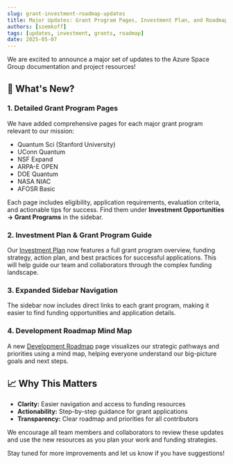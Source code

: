 ```yaml
---
slug: grant-investment-roadmap-updates
title: Major Updates: Grant Program Pages, Investment Plan, and Roadmap
authors: [szemkoff]
tags: [updates, investment, grants, roadmap]
date: 2025-05-07
---
```


We are excited to announce a major set of updates to the Azure Space Group documentation and project resources!

## 🚀 What's New?

### 1. **Detailed Grant Program Pages**
We have added comprehensive pages for each major grant program relevant to our mission:
- Quantum Sci (Stanford University)
- UConn Quantum
- NSF Expand
- ARPA-E OPEN
- DOE Quantum
- NASA NIAC
- AFOSR Basic

Each page includes eligibility, application requirements, evaluation criteria, and actionable tips for success. Find them under **Investment Opportunities → Grant Programs** in the sidebar.

### 2. **Investment Plan & Grant Program Guide**
Our [Investment Plan](/docs/investment) now features a full grant program overview, funding strategy, action plan, and best practices for successful applications. This will help guide our team and collaborators through the complex funding landscape.

### 3. **Expanded Sidebar Navigation**
The sidebar now includes direct links to each grant program, making it easier to find funding opportunities and application details.

### 4. **Development Roadmap Mind Map**
A new [Development Roadmap](/docs/development-roadmap) page visualizes our strategic pathways and priorities using a mind map, helping everyone understand our big-picture goals and next steps.

## 📈 Why This Matters
- **Clarity:** Easier navigation and access to funding resources
- **Actionability:** Step-by-step guidance for grant applications
- **Transparency:** Clear roadmap and priorities for all contributors

We encourage all team members and collaborators to review these updates and use the new resources as you plan your work and funding strategies.

Stay tuned for more improvements and let us know if you have suggestions! 
